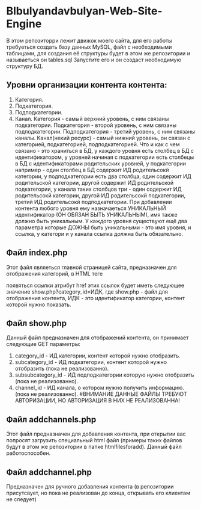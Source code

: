 # Blbulyandavbulyan-Web-Site-Engine
В этом репозиторри лежит движок моего сайта, для его работы требуеться создать базу данных MySQL,
файл с необходимыми таблицами, для создания её структуры будет в этом же репозитории и называеться он tables.sql
Запустите его и он создаст необходимую структуру БД.

## Уровни организации контента контента:
1. Категория.
2. Подкатегория.
3. Подподкатегории.
4. Канал.
Категория - самый верхний уровень, с ним связаны подкатегории.
Подкатегория - второй уровень, с ним связаны подподкатегории.
Подподкатегория - третий уровень, с ним связаны каналы.
Канал(некий ресурс) - самый нижний уровень, он связан с категорией, подкатегорией, подподкатегорией.
Что и как с чем связано - это храниться в БД, у каждого уровня есть столбец в БД с идентификатором, у уровней начиная 
с подкатегории есть столбецы в БД с идентификаторами родительских уровней, у подкатегории например - один столбец в БД содержит
ИД родительсокй категории, у подподкатегории есть два столбца, один содержит ИД родительской категории,
другой содержит ИД родительской подкатегории, у канала таких столбцов три - один содержит ИД родительсокй категории,
другой ИД родительсокй подкатегории, третий ИД родительсокй подподкатегории.
При добавлении контента любого уровня ему назначаеться УНИКАЛЬНЫЙ идентификатор (ОН ОБЯЗАН БЫТЬ УНИКАЛЬНЫМ),
имя также должно быть уникальным.
У каждого уровня существуют ещё два параметра которые ДОЖНЫ быть уникальными - это имя уровня, и ссылка,
у категори и у канала ссылка должна быть обязательно.
## Файл index.php 
Этот файл являеться главной страницей сайта, предназначен для отображения категорий, в HTML теге <nav></nav> появяться ссылки 
атрибут href этих ссылок будет иметь следующее значение show.php?category_id=ИДК, где show.php - файл для отображения контента, ИДК - это идентификатор категории, контент которой нужно показать.
## Файл show.php
Данный файл предназначен для отображений контента, он принимает следующие GET параметры:
1. category_id - ИД категории, контент которой нужно отобразить.
2. subcategory_id - ИД подкатегории, контент которой нужно отобразить (пока не реализованно).
3. subsubcategory_id - ИД подподкатегории которую нужно отобразить (пока не реализованно).
4. channel_id - ИД канала, о котором нужно получить информацию. (пока не реализованно).
#ВНИМАНИЕ ДАННЫЕ ФАЙЛЫ ТРЕБУЮТ АВТОРИЗАЦИИ, НО АВТОРИЗАЦИЯ В НИХ НЕ РЕАЛИЗОВАННА!
## Файл addchannels.php
Этот файл предназначен для добавления контента, при открытии вас попросят загрузить специальный html файл
(примеры таких файлов будут в этом же репозитории в папке htmlfilesforadd).
Данный файл работоспособен.
## Файл addchannel.php 
Предназначен для ручного добавления контента
(в репозитории присутсвует, но пока не реализован до конца, открывать его клиентам не следует)
